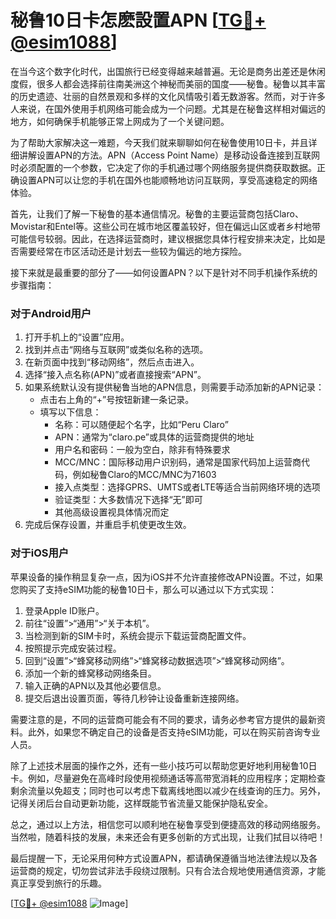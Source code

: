 # 秘鲁10日卡怎麽設置APN [[TG💪+ @esim1088](https://t.me/s/esim1088)]

在当今这个数字化时代，出国旅行已经变得越来越普遍。无论是商务出差还是休闲度假，很多人都会选择前往南美洲这个神秘而美丽的国度——秘鲁。秘鲁以其丰富的历史遗迹、壮丽的自然景观和多样的文化风情吸引着无数游客。然而，对于许多人来说，在国外使用手机网络可能会成为一个问题。尤其是在秘鲁这样相对偏远的地方，如何确保手机能够正常上网成为了一个关键问题。

为了帮助大家解决这一难题，今天我们就来聊聊如何在秘鲁使用10日卡，并且详细讲解设置APN的方法。APN（Access Point Name）是移动设备连接到互联网时必须配置的一个参数，它决定了你的手机通过哪个网络服务提供商获取数据。正确设置APN可以让您的手机在国外也能顺畅地访问互联网，享受高速稳定的网络体验。

首先，让我们了解一下秘鲁的基本通信情况。秘鲁的主要运营商包括Claro、Movistar和Entel等。这些公司在城市地区覆盖较好，但在偏远山区或者乡村地带可能信号较弱。因此，在选择运营商时，建议根据您具体行程安排来决定，比如是否需要经常在市区活动还是计划去一些较为偏远的地方探险。

接下来就是最重要的部分了——如何设置APN？以下是针对不同手机操作系统的步骤指南：

### 对于Android用户

1. 打开手机上的“设置”应用。
2. 找到并点击“网络与互联网”或类似名称的选项。
3. 在新页面中找到“移动网络”，然后点击进入。
4. 选择“接入点名称(APN)”或者直接搜索“APN”。
5. 如果系统默认没有提供秘鲁当地的APN信息，则需要手动添加新的APN记录：
   - 点击右上角的“+”号按钮新建一条记录。
   - 填写以下信息：
     - 名称：可以随便起个名字，比如“Peru Claro”
     - APN：通常为“claro.pe”或具体的运营商提供的地址
     - 用户名和密码：一般为空白，除非有特殊要求
     - MCC/MNC：国际移动用户识别码，通常是国家代码加上运营商代码，例如秘鲁Claro的MCC/MNC为71603
     - 接入点类型：选择GPRS、UMTS或者LTE等适合当前网络环境的选项
     - 验证类型：大多数情况下选择“无”即可
     - 其他高级设置视具体情况而定
6. 完成后保存设置，并重启手机使更改生效。

### 对于iOS用户

苹果设备的操作稍显复杂一点，因为iOS并不允许直接修改APN设置。不过，如果您购买了支持eSIM功能的秘鲁10日卡，那么可以通过以下方式实现：

1. 登录Apple ID账户。
2. 前往“设置”>“通用”>“关于本机”。
3. 当检测到新的SIM卡时，系统会提示下载运营商配置文件。
4. 按照提示完成安装过程。
5. 回到“设置”>“蜂窝移动网络”>“蜂窝移动数据选项”>“蜂窝移动网络”。
6. 添加一个新的蜂窝移动网络条目。
7. 输入正确的APN以及其他必要信息。
8. 提交后退出设置页面，等待几秒钟让设备重新连接网络。

需要注意的是，不同的运营商可能会有不同的要求，请务必参考官方提供的最新资料。此外，如果您不确定自己的设备是否支持eSIM功能，可以在购买前咨询专业人员。

除了上述技术层面的操作之外，还有一些小技巧可以帮助您更好地利用秘鲁10日卡。例如，尽量避免在高峰时段使用视频通话等高带宽消耗的应用程序；定期检查剩余流量以免超支；同时也可以考虑下载离线地图以减少在线查询的压力。另外，记得关闭后台自动更新功能，这样既能节省流量又能保护隐私安全。

总之，通过以上方法，相信您可以顺利地在秘鲁享受到便捷高效的移动网络服务。当然啦，随着科技的发展，未来还会有更多创新的方式出现，让我们拭目以待吧！

最后提醒一下，无论采用何种方式设置APN，都请确保遵循当地法律法规以及各运营商的规定，切勿尝试非法手段绕过限制。只有合法合规地使用通信资源，才能真正享受到旅行的乐趣。

[[TG💪+ @esim1088](https://t.me/s/esim1088) ![Image](https://i.postimg.cc/4NQfJmqS/Snipaste-2025-05-13-00-14-12.png)]